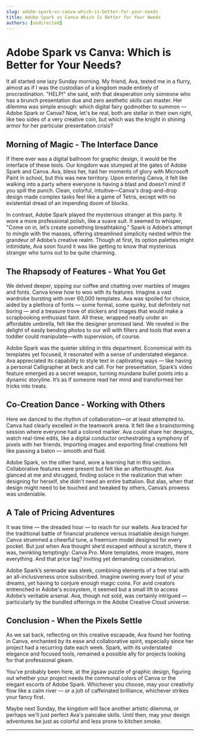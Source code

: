 ```yaml
---
slug: adobe-spark-vs-canva-which-is-better-for-your-needs
title: Adobe Spark vs Canva Which Is Better for Your Needs
authors: [undirected]
---
```



# Adobe Spark vs Canva: Which is Better for Your Needs?

It all started one lazy Sunday morning. My friend, Ava, texted me in a flurry, almost as if I was the custodian of a kingdom made entirely of procrastination. "HELP!" she said, with that desperation only someone who has a brunch presentation due and zero aesthetic skills can master. Her dilemma was simple enough: which digital fairy godmother to summon — Adobe Spark or Canva? Now, let's be real, both are stellar in their own right, like two sides of a very creative coin, but which was the knight in shining armor for her particular presentation crisis? 

## Morning of Magic - The Interface Dance

If there ever was a digital ballroom for graphic design, it would be the interface of these tools. Our kingdom was stumped at the gates of Adobe Spark and Canva. Ava, bless her, had her moments of glory with Microsoft Paint in school, but this was new territory. Upon entering Canva, it felt like walking into a party where everyone is having a blast and doesn’t mind if you spill the punch. Clean, colorful, intuitive—Canva's drag-and-drop design made complex tasks feel like a game of Tetris, except with no existential dread of an impending doom of blocks.

In contrast, Adobe Spark played the mysterious stranger at this party. It wore a more professional polish, like a suave suit. It seemed to whisper, "Come on in, let’s create something breathtaking." Spark is Adobe’s attempt to mingle with the masses, offering streamlined simplicity nested within the grandeur of Adobe’s creative realm. Though at first, its option palettes might intimidate, Ava soon found it was like getting to know that mysterious stranger who turns out to be quite charming.

## The Rhapsody of Features - What You Get

We delved deeper, sipping our coffee and chatting over marbles of images and fonts. Canva knew how to woo with its features. Imagine a vast wardrobe bursting with over 60,000 templates. Ava was spoiled for choice, aided by a plethora of fonts — some formal, some quirky, but definitely not boring — and a treasure trove of stickers and images that would make a scrapbooking enthusiast faint. All these, wrapped neatly under an affordable umbrella, felt like the designer promised land. We reveled in the delight of easily bending photos to our will with filters and tools that even a toddler could manipulate—with supervision, of course.

Adobe Spark was the quieter sibling in this department. Economical with its templates yet focused, it resonated with a sense of understated elegance. Ava appreciated its capability to style text in captivating ways — like having a personal Calligrapher at beck and call. For her presentation, Spark’s video feature emerged as a secret weapon, turning mundane bullet points into a dynamic storyline. It’s as if someone read her mind and transformed her tricks into treats.

## Co-Creation Dance - Working with Others 

Here we danced to the rhythm of collaboration—or at least attempted to. Canva had clearly excelled in the teamwork arena. It felt like a brainstorming session where everyone had a colored marker. Ava could share her designs, watch real-time edits, like a digital conductor orchestrating a symphony of pixels with her friends. Importing images and exporting final creations felt like passing a baton — smooth and fluid.

Adobe Spark, on the other hand, wore a learning hat in this section. Collaborative features were present but felt like an afterthought. Ava glanced at me and shrugged, finding solace in the realization that when designing for herself, she didn't need an entire battalion. But alas, when that design might need to be touched and tweaked by others, Canva’s prowess was undeniable.

## A Tale of Pricing Adventures

It was time — the dreaded hour — to reach for our wallets. Ava braced for the traditional battle of financial prudence versus insatiable design hunger. Canva strummed a cheerful tune, a freemium model designed for every pocket. But just when Ava thought she’d escaped without a scratch, there it was, twinkling temptingly: Canva Pro. More templates, more images, more everything. And that price tag? Inviting yet demanding consideration.

Adobe Spark’s serenade was sleek, combining elements of a free trial with an all-inclusiveness once subscribed. Imagine owning every tool of your dreams, yet having to conjure enough magic coins. For avid creators entrenched in Adobe's ecosystem, it seemed but a small lift to access Adobe’s veritable arsenal. Ava, though not sold, was certainly intrigued — particularly by the bundled offerings in the Adobe Creative Cloud universe.

## Conclusion - When the Pixels Settle

As we sat back, reflecting on this creative escapade, Ava found her footing in Canva, enchanted by its ease and collaborative spirit, especially since her project had a recurring date each week. Spark, with its understated elegance and focused tools, remained a possible ally for projects looking for that professional gleam. 

You've probably been here, at the jigsaw puzzle of graphic design, figuring out whether your project needs the communal colors of Canva or the elegant escorts of Adobe Spark. Whichever you choose, may your creativity flow like a calm river — or a jolt of caffeinated brilliance, whichever strikes your fancy first. 

Maybe next Sunday, the kingdom will face another artistic dilemma, or perhaps we'll just perfect Ava's pancake skills. Until then, may your design adventures be just as colorful and less prone to kitchen smoke.

---